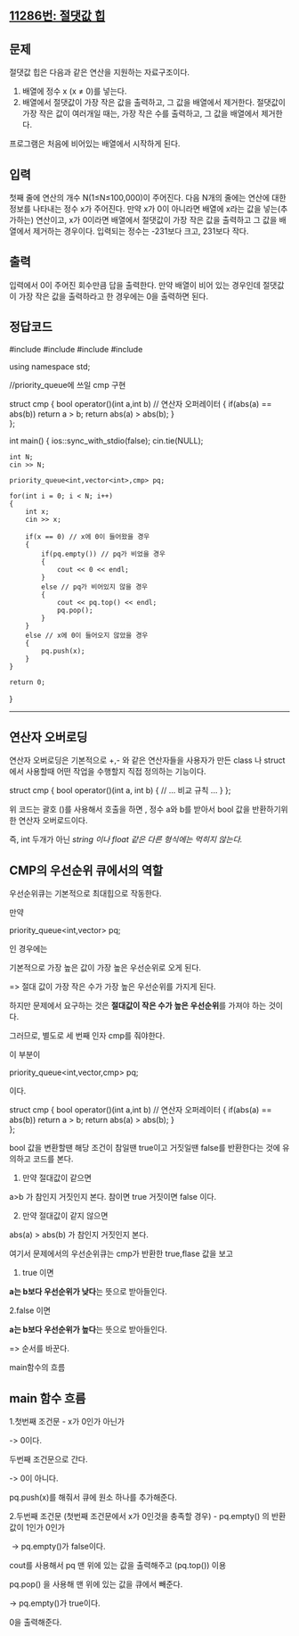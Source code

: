 ## [11286번: 절댓값 힙](https://www.acmicpc.net/problem/11286)

## 문제

절댓값 힙은 다음과 같은 연산을 지원하는 자료구조이다.

1. 배열에 정수 x (x ≠ 0)를 넣는다.
2. 배열에서 절댓값이 가장 작은 값을 출력하고, 그 값을 배열에서 제거한다. 절댓값이 가장 작은 값이 여러개일 때는, 가장 작은 수를 출력하고, 그 값을 배열에서 제거한다.

프로그램은 처음에 비어있는 배열에서 시작하게 된다.

## 입력

첫째 줄에 연산의 개수 N(1≤N≤100,000)이 주어진다. 다음 N개의 줄에는 연산에 대한 정보를 나타내는 정수 x가 주어진다. 만약 x가 0이 아니라면 배열에 x라는 값을 넣는(추가하는) 연산이고, x가 0이라면 배열에서 절댓값이 가장 작은 값을 출력하고 그 값을 배열에서 제거하는 경우이다. 입력되는 정수는 -231보다 크고, 231보다 작다.

## 출력

입력에서 0이 주어진 회수만큼 답을 출력한다. 만약 배열이 비어 있는 경우인데 절댓값이 가장 작은 값을 출력하라고 한 경우에는 0을 출력하면 된다.

## 정답코드

#include <iostream>
#include <queue>
#include <vector>
#include <cmath>

using namespace std;

//priority_queue에 쓰일 cmp 구현 

struct cmp
{
    bool operator()(int a,int b) // 연산자 오퍼레이터
    {
        if(abs(a) == abs(b))
            return a > b;
        return abs(a) > abs(b);
    }     
}; 

int main()
{
    ios::sync_with_stdio(false);
    cin.tie(NULL);

    int N;
    cin >> N;

    priority_queue<int,vector<int>,cmp> pq;

    for(int i = 0; i < N; i++)
    {
        int x;
        cin >> x;

        if(x == 0) // x에 0이 들어왔을 경우 
        {
            if(pq.empty()) // pq가 비었을 경우 
            {
                cout << 0 << endl;    
            }
            else // pq가 비어있지 않을 경우 
            {
                cout << pq.top() << endl;
                pq.pop();
            }
        }
        else // x에 0이 들어오지 않았을 경우  
        {
            pq.push(x);
        }    
    }

    return 0;
}

---

## 연산자 오버로딩

연산자 오버로딩은 기본적으로 +,- 와 같은 연산자들을 사용자가 만든 class 나 struct에서 사용할때 어떤 작업을 수행할지 직접 정의하는 기능이다.

struct cmp
{
    bool operator()(int a, int b)
    {
        // ... 비교 규칙 ...
    }
};

위 코드는 괄호 ()를 사용해서 호출을 하면 , 정수 a와 b를 받아서 bool 값을 반환하기위한 연산자 오버로드이다.

즉, int 두개가 아닌 _string 이나 float 같은 다른 형식에는 먹히지 않는다._

## CMP의 우선순위 큐에서의 역할

우선순위큐는 기본적으로 최대힙으로 작동한다.

만약

priority_queue<int,vector<int>> pq;

인 경우에는

기본적으로 가장 높은 값이 가장 높은 우선순위로 오게 된다.

=> 절대 값이 가장 작은 수가 가장 높은 우선순위를 가지게 된다.

하지만 문제에서 요구하는 것은 **절대값이 작은 수가 높은 우선순위**를 가져야 하는 것이다.

그러므로, 별도로 세 번째 인자 cmp를 줘야한다.

이 부분이

priority_queue<int,vector<int>,cmp> pq;

이다.

struct cmp
{
    bool operator()(int a,int b) // 연산자 오퍼레이터
    {
        if(abs(a) == abs(b))
            return a > b;
        return abs(a) > abs(b);
    }     
}; 

  

bool 값을 변환할땐 해당 조건이 참일땐 true이고 거짓일땐 false를 반환한다는 것에 유의하고 코드를 본다. 

  

1. 만약 절대값이 같으면

  

a>b 가 참인지 거짓인지 본다. 참이면 true 거짓이면 false 이다.

  

2. 만약 절대값이 같지 않으면

  

abs(a) > abs(b) 가 참인지 거짓인지 본다.

  

여기서 문제에서의 우선순위큐는 cmp가 반환한 true,flase 값을 보고

  

1. true 이면

  

**a는 b보다 우선순위가 낮다**는 뜻으로 받아들인다.

  

2.false 이면 

  

**a는 b보다 우선순위가 높다**는 뜻으로 받아들인다. 

  

=> 순서를 바꾼다. 

main함수의 흐름

  

## main 함수 흐름 

  

1.첫번째 조건문 - x가 0인가 아닌가

  

-> 0이다. 

  

두번째 조건문으로 간다.

  

-> 0이 아니다.

  

pq.push(x)를 해줘서 큐에 원소 하나를 추가해준다. 

  

2.두번째 조건문 (첫번째 조건문에서 x가 0인것을 충족할 경우) - pq.empty() 의 반환값이 1인가 0인가

  

 -> pq.empty()가 false이다. 

  

cout를 사용해서 pq 맨 위에 있는 값을 출력해주고 (pq.top()) 이용

pq.pop() 을 사용해 맨 위에 있는 값을 큐에서 빼준다.

  

-> pq.empty()가 true이다.

  

0을 출력해준다.